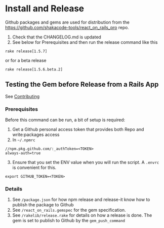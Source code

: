 # Install and Release
Github packages and gems are used for distribution from the https://github.com/shakacode-tools/react_on_rails_pro repo.
1. Check that the CHANGELOG.md is updated
2. See below for Prerequisites and then run the release command like this
```
rake release[1.5.7]
```

or for a beta release

```
rake release[1.5.6.beta.2]
```

## Testing the Gem before Release from a Rails App
See [Contributing](../../CONTRIBUTING.md)

### Prerequisites
Before this command can be run, a bit of setup is required:

1. Get a Github personal access token that provides both Repo and write:packages access
2. In `~/.npmrc`
```
//npm.pkg.github.com/:_authToken=<TOKEN>
always-auth=true
```
3. Ensure that you set the ENV value when you will run the script. A `.envrc` is convenient for this.
```
export GITHUB_TOKEN=<TOKEN>
```

### Details
1. See `/package.json` for how npm release and release-it know how to publish the package to Github
2. See `/react_on_rails.gemspec` for the gem specification.
3. See `/rakelib/release.rake` for details on how a release is done. The gem is set to publish to
   Github by the `gem_push_command`

